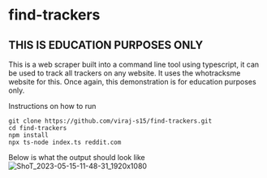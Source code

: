 # find-trackers

## THIS IS EDUCATION PURPOSES ONLY

This is a web scraper built into a command line tool using typescript, it can be used to track all trackers on any website. It uses the whotracksme website for this. Once again, this demonstration is for education purposes only.

Instructions on how to run 


```
git clone https://github.com/viraj-s15/find-trackers.git
cd find-trackers
npm install 
npx ts-node index.ts reddit.com
```
Below is what the output should look like
![ShoT_2023-05-15-11-48-31_1920x1080](https://github.com/viraj-s15/find-trackers/assets/79002760/5fa2163b-dd6f-44a9-947c-8409b7ea6079)


